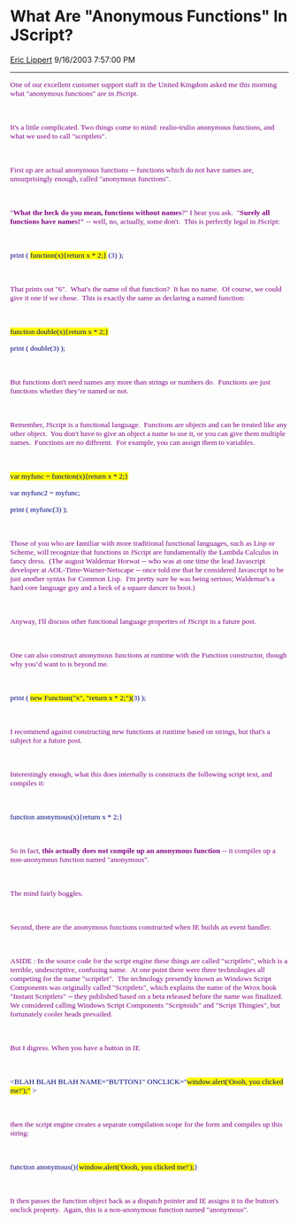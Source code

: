 <div id="page">

# What Are "Anonymous Functions" In JScript?

[Eric Lippert](https://social.msdn.microsoft.com/profile/Eric%20Lippert) 9/16/2003 7:57:00 PM

-----

<div id="content">

<span style="FONT-SIZE: 10pt; COLOR: purple; FONT-FAMILY: &#39;Lucida Sans Unicode&#39;; mso-bidi-font-family: &#39;Times New Roman&#39;">One of our excellent customer support staff in the United Kingdom asked me this morning what "anonymous functions" are in JScript.</span>

<span style="FONT-SIZE: 10pt; COLOR: purple; FONT-FAMILY: &#39;Lucida Sans Unicode&#39;"> </span>

 

<span style="FONT-SIZE: 10pt; COLOR: purple; FONT-FAMILY: &#39;Lucida Sans Unicode&#39;">It's a little complicated. Two things come to mind: realio-trulio anonymous functions, and what we used to call "scriptlets".</span>

<span style="FONT-SIZE: 10pt; COLOR: purple; FONT-FAMILY: &#39;Lucida Sans Unicode&#39;"> </span>

 

<span style="FONT-SIZE: 10pt; COLOR: purple; FONT-FAMILY: &#39;Lucida Sans Unicode&#39;">First up are actual anonymous functions -- functions which do not have names are, unsurprisingly enough, called "anonymous functions".</span>

<span style="FONT-SIZE: 10pt; COLOR: purple; FONT-FAMILY: &#39;Lucida Sans Unicode&#39;"> </span>

 

<span style="FONT-SIZE: 10pt; COLOR: purple; FONT-FAMILY: &#39;Lucida Sans Unicode&#39;">"**What the heck do you mean, functions without names**?" I hear you ask.<span style="mso-spacerun: yes">  </span>"**Surely all functions have names\!"** -- well, no, actually, some don't.<span style="mso-spacerun: yes">  </span>This is perfectly legal in JScript:</span>

<span style="FONT-SIZE: 10pt; COLOR: purple; FONT-FAMILY: &#39;Lucida Sans Unicode&#39;"> </span>

 

<span style="FONT-SIZE: 10pt; COLOR: navy; FONT-FAMILY: &#39;Lucida Console&#39;; mso-bidi-font-family: &#39;Lucida Console&#39;">print ( <span style="BACKGROUND: yellow; mso-highlight: yellow">function(x){return x \* 2;}</span> (3) );</span>

<span style="FONT-SIZE: 10pt; COLOR: purple; FONT-FAMILY: &#39;Lucida Sans Unicode&#39;"> </span>

 

<span style="FONT-SIZE: 10pt; COLOR: purple; FONT-FAMILY: &#39;Lucida Sans Unicode&#39;">That prints out "6".<span style="mso-spacerun: yes">  </span>What's the name of that function?<span style="mso-spacerun: yes">  </span>It has no name.<span style="mso-spacerun: yes">  </span>Of course, we could give it one if we chose.<span style="mso-spacerun: yes">  </span>This is exactly the same as declaring a named function:</span>

<span style="FONT-SIZE: 10pt; COLOR: purple; FONT-FAMILY: &#39;Lucida Sans Unicode&#39;"> </span>

 

<span style="FONT-SIZE: 10pt; BACKGROUND: yellow; COLOR: navy; FONT-FAMILY: &#39;Lucida Console&#39;; mso-bidi-font-family: &#39;Lucida Console&#39;; mso-highlight: yellow">function double(x){return x \* 2;}</span><span style="FONT-SIZE: 10pt; COLOR: purple; FONT-FAMILY: &#39;Lucida Sans Unicode&#39;"> </span>

<span style="FONT-SIZE: 10pt; COLOR: navy; FONT-FAMILY: &#39;Lucida Console&#39;; mso-bidi-font-family: &#39;Lucida Console&#39;">print ( double(3) );</span>

<span style="FONT-SIZE: 10pt; COLOR: purple; FONT-FAMILY: &#39;Lucida Sans Unicode&#39;"> </span>

 

<span style="FONT-SIZE: 10pt; COLOR: purple; FONT-FAMILY: &#39;Lucida Sans Unicode&#39;">But functions don't need names any more than strings or numbers do.<span style="mso-spacerun: yes">  </span>Functions are just functions whether they’re named or not.</span>

<span style="FONT-SIZE: 10pt; COLOR: purple; FONT-FAMILY: &#39;Lucida Sans Unicode&#39;"> </span>

 

<span style="FONT-SIZE: 10pt; COLOR: purple; FONT-FAMILY: &#39;Lucida Sans Unicode&#39;">Remember, JScript is a functional language.<span style="mso-spacerun: yes">  </span>Functions are objects and can be treated like any other object.<span style="mso-spacerun: yes">  </span>You don't have to give an object a name to use it, or you can give them multiple names.<span style="mso-spacerun: yes">  </span>Functions are no different.<span style="mso-spacerun: yes">  </span>For example, you can assign them to variables.</span>

<span style="FONT-SIZE: 10pt; COLOR: purple; FONT-FAMILY: &#39;Lucida Sans Unicode&#39;"> </span>

 

<span style="FONT-SIZE: 10pt; BACKGROUND: yellow; COLOR: navy; FONT-FAMILY: &#39;Lucida Console&#39;; mso-bidi-font-family: &#39;Lucida Console&#39;; mso-highlight: yellow">var myfunc = function(x){return x \* 2;}</span><span style="FONT-SIZE: 10pt; COLOR: purple; FONT-FAMILY: &#39;Lucida Console&#39;; mso-bidi-font-family: &#39;Lucida Console&#39;"> </span>

<span style="FONT-SIZE: 10pt; COLOR: navy; FONT-FAMILY: &#39;Lucida Console&#39;; mso-bidi-font-family: &#39;Lucida Console&#39;">var myfunc2 = myfunc;</span><span style="FONT-SIZE: 10pt; COLOR: purple; FONT-FAMILY: &#39;Lucida Sans Unicode&#39;"> </span>

<span style="FONT-SIZE: 10pt; COLOR: navy; FONT-FAMILY: &#39;Lucida Console&#39;; mso-bidi-font-family: &#39;Lucida Console&#39;">print ( myfunc(3) );</span>

<span style="FONT-SIZE: 10pt; COLOR: purple; FONT-FAMILY: &#39;Lucida Sans Unicode&#39;"> </span>

 

<span style="FONT-SIZE: 10pt; COLOR: purple; FONT-FAMILY: &#39;Lucida Sans Unicode&#39;">Those of you who are familiar with more traditional functional languages, such as Lisp or Scheme, will recognize that functions in JScript are fundamentally the Lambda Calculus in fancy dress. <span style="mso-spacerun: yes"> </span>(The august Waldemar Horwat -- who was at one time the lead Javascript developer at AOL-Time-Warner-Netscape -- once told me that he considered Javascript to be just another syntax for Common Lisp.<span style="mso-spacerun: yes">  </span>I'm pretty sure he was being serious; Waldemar's a hard core language guy and a heck of a square dancer to boot.)<span style="mso-spacerun: yes">  </span> </span>

<span style="FONT-SIZE: 10pt; COLOR: purple; FONT-FAMILY: &#39;Lucida Sans Unicode&#39;"> </span>

 

<span style="FONT-SIZE: 10pt; COLOR: purple; FONT-FAMILY: &#39;Lucida Sans Unicode&#39;">Anyway, I'll discuss other functional language properties of JScript in a future post.</span>

<span style="FONT-SIZE: 10pt; COLOR: purple; FONT-FAMILY: &#39;Lucida Sans Unicode&#39;"> </span>

 

<span style="FONT-SIZE: 10pt; COLOR: purple; FONT-FAMILY: &#39;Lucida Sans Unicode&#39;">One can also construct anonymous functions at runtime with the Function constructor, though why you’d want to is beyond me.</span>

<span style="FONT-SIZE: 10pt; COLOR: purple; FONT-FAMILY: &#39;Lucida Sans Unicode&#39;"> </span>

 

<span style="FONT-SIZE: 10pt; COLOR: navy; FONT-FAMILY: &#39;Lucida Console&#39;; mso-bidi-font-family: &#39;Lucida Console&#39;">print ( <span style="BACKGROUND: yellow; mso-highlight: yellow">new Function("x", "return x \* 2;")(</span>3) );</span>

<span style="FONT-SIZE: 10pt; COLOR: purple; FONT-FAMILY: &#39;Lucida Sans Unicode&#39;"> </span>

 

<span style="FONT-SIZE: 10pt; COLOR: purple; FONT-FAMILY: &#39;Lucida Sans Unicode&#39;">I recommend against constructing new functions at runtime based on strings, but that's a subject for a future post.</span>

<span style="FONT-SIZE: 10pt; COLOR: purple; FONT-FAMILY: &#39;Lucida Sans Unicode&#39;"> </span>

 

<span style="FONT-SIZE: 10pt; COLOR: purple; FONT-FAMILY: &#39;Lucida Sans Unicode&#39;">Interestingly enough, what this does internally is constructs the following script text, and compiles it:</span>

<span style="FONT-SIZE: 10pt; COLOR: purple; FONT-FAMILY: &#39;Lucida Sans Unicode&#39;"> </span>

 

<span style="FONT-SIZE: 10pt; COLOR: navy; FONT-FAMILY: &#39;Lucida Console&#39;; mso-bidi-font-family: &#39;Lucida Console&#39;">function anonymous(x){return x \* 2;}</span>

<span style="FONT-SIZE: 10pt; COLOR: purple; FONT-FAMILY: &#39;Lucida Sans Unicode&#39;"> </span>

 

<span style="FONT-SIZE: 10pt; COLOR: purple; FONT-FAMILY: &#39;Lucida Sans Unicode&#39;">So in fact, **this actually does not compile up an anonymous function** -- it compiles up a non-anonymous function named "anonymous".<span style="mso-spacerun: yes">  </span> </span>

<span style="FONT-SIZE: 10pt; COLOR: purple; FONT-FAMILY: &#39;Lucida Sans Unicode&#39;"> </span>

 

<span style="FONT-SIZE: 10pt; COLOR: purple; FONT-FAMILY: &#39;Lucida Sans Unicode&#39;">The mind fairly boggles.</span>

<span style="FONT-SIZE: 10pt; COLOR: purple; FONT-FAMILY: &#39;Lucida Sans Unicode&#39;"> </span>

 

<span style="FONT-SIZE: 10pt; COLOR: purple; FONT-FAMILY: &#39;Lucida Sans Unicode&#39;">Second, there are the anonymous functions constructed when IE builds an event handler. <span style="mso-spacerun: yes"> </span> </span>

<span style="FONT-SIZE: 10pt; COLOR: purple; FONT-FAMILY: &#39;Lucida Sans Unicode&#39;"> </span>

 

<span style="FONT-SIZE: 10pt; COLOR: purple; FONT-FAMILY: &#39;Lucida Sans Unicode&#39;">ASIDE : In the source code for the script engine these things are called "scriptlets", which is a terrible, undescriptive, confusing name.<span style="mso-spacerun: yes">  </span>At one point there were three technologies all competing for the name "scriptlet". <span style="mso-spacerun: yes"> </span>The technology presently known as Windows Script Components was originally called "Scriptlets", which explains the name of the Wrox book "Instant Scriptlets" -- they published based on a beta released before the name was finalized.<span style="mso-spacerun: yes">  </span>We considered calling Windows Script Components "Scriptoids" and "Script Thingies", but fortunately cooler heads prevailed.</span>

<span style="FONT-SIZE: 10pt; COLOR: purple; FONT-FAMILY: &#39;Lucida Sans Unicode&#39;"> </span>

 

<span style="FONT-SIZE: 10pt; COLOR: purple; FONT-FAMILY: &#39;Lucida Sans Unicode&#39;">But I digress. When you have a button in IE</span>

<span style="FONT-SIZE: 10pt; COLOR: purple; FONT-FAMILY: &#39;Lucida Sans Unicode&#39;"> </span>

 

<span style="FONT-SIZE: 10pt; COLOR: navy; FONT-FAMILY: &#39;Lucida Console&#39;; mso-bidi-font-family: &#39;Lucida Console&#39;">\<BLAH BLAH BLAH NAME="BUTTON1" ONCLICK="<span style="BACKGROUND: yellow; mso-highlight: yellow">window.alert('Oooh, you clicked me\!');"</span> \></span>

<span style="FONT-SIZE: 10pt; COLOR: purple; FONT-FAMILY: &#39;Lucida Sans Unicode&#39;"> </span>

 

<span style="FONT-SIZE: 10pt; COLOR: purple; FONT-FAMILY: &#39;Lucida Sans Unicode&#39;">then the script engine creates a separate compilation scope for the form and compiles up this string:</span>

<span style="FONT-SIZE: 10pt; BACKGROUND: yellow; COLOR: navy; FONT-FAMILY: &#39;Lucida Console&#39;; mso-bidi-font-family: &#39;Lucida Console&#39;; mso-highlight: yellow"> </span>

 

<span style="FONT-SIZE: 10pt; COLOR: navy; FONT-FAMILY: &#39;Lucida Console&#39;; mso-bidi-font-family: &#39;Lucida Console&#39;">function anonymous(){<span style="BACKGROUND: yellow; mso-highlight: yellow">window.alert('Oooh, you clicked me\!');</span>}</span><span style="FONT-SIZE: 10pt; COLOR: purple; FONT-FAMILY: &#39;Lucida Sans Unicode&#39;"> </span>

<span style="FONT-SIZE: 10pt; COLOR: purple; FONT-FAMILY: &#39;Lucida Sans Unicode&#39;"> </span>

 

<span style="FONT-SIZE: 10pt; COLOR: purple; FONT-FAMILY: &#39;Lucida Sans Unicode&#39;">It then passes the function object back as a dispatch pointer and IE assigns it to the button's onclick property.<span style="mso-spacerun: yes">  </span>Again, this is a non-anonymous function named "anonymous".</span>

<span style="FONT-SIZE: 10pt; COLOR: purple; FONT-FAMILY: &#39;Lucida Sans Unicode&#39;"> </span>

 

<span style="FONT-SIZE: 10pt; COLOR: purple; FONT-FAMILY: &#39;Lucida Sans Unicode&#39;"> </span>

 

</div>

</div>

